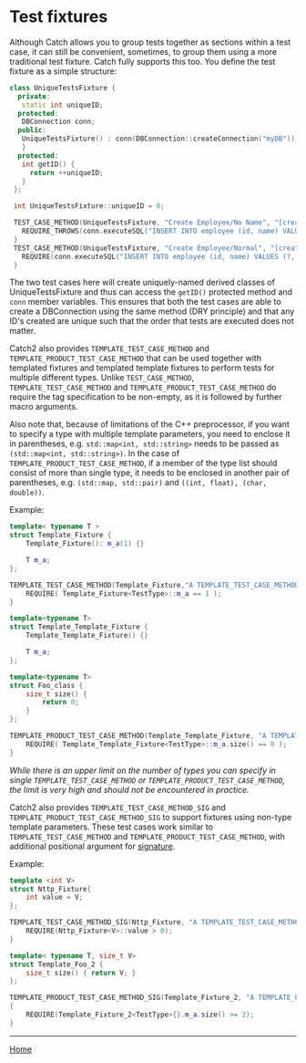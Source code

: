 <a id="top"></a>
# Test fixtures

Although Catch allows you to group tests together as sections within a test case, it can still be convenient, sometimes, to group them using a more traditional test fixture. Catch fully supports this too. You define the test fixture as a simple structure:

```c++
class UniqueTestsFixture {
  private:
   static int uniqueID;
  protected:
   DBConnection conn;
  public:
   UniqueTestsFixture() : conn(DBConnection::createConnection("myDB")) {
   }
  protected:
   int getID() {
     return ++uniqueID;
   }
 };

 int UniqueTestsFixture::uniqueID = 0;

 TEST_CASE_METHOD(UniqueTestsFixture, "Create Employee/No Name", "[create]") {
   REQUIRE_THROWS(conn.executeSQL("INSERT INTO employee (id, name) VALUES (?, ?)", getID(), ""));
 }
 TEST_CASE_METHOD(UniqueTestsFixture, "Create Employee/Normal", "[create]") {
   REQUIRE(conn.executeSQL("INSERT INTO employee (id, name) VALUES (?, ?)", getID(), "Joe Bloggs"));
 }
```

The two test cases here will create uniquely-named derived classes of UniqueTestsFixture and thus can access the `getID()` protected method and `conn` member variables. This ensures that both the test cases are able to create a DBConnection using the same method (DRY principle) and that any ID's created are unique such that the order that tests are executed does not matter.


Catch2 also provides `TEMPLATE_TEST_CASE_METHOD` and
`TEMPLATE_PRODUCT_TEST_CASE_METHOD` that can be used together
with templated fixtures and templated template fixtures to perform
tests for multiple different types. Unlike `TEST_CASE_METHOD`,
`TEMPLATE_TEST_CASE_METHOD` and `TEMPLATE_PRODUCT_TEST_CASE_METHOD` do
require the tag specification to be non-empty, as it is followed by
further macro arguments.

Also note that, because of limitations of the C++ preprocessor, if you
want to specify a type with multiple template parameters, you need to
enclose it in parentheses, e.g. `std::map<int, std::string>` needs to be
passed as `(std::map<int, std::string>)`.
In the case of `TEMPLATE_PRODUCT_TEST_CASE_METHOD`, if a member of the
type list should consist of more than single type, it needs to be enclosed
in another pair of parentheses, e.g. `(std::map, std::pair)` and
`((int, float), (char, double))`.

Example:
```cpp
template< typename T >
struct Template_Fixture {
    Template_Fixture(): m_a(1) {}

    T m_a;
};

TEMPLATE_TEST_CASE_METHOD(Template_Fixture,"A TEMPLATE_TEST_CASE_METHOD based test run that succeeds", "[class][template]", int, float, double) {
    REQUIRE( Template_Fixture<TestType>::m_a == 1 );
}

template<typename T>
struct Template_Template_Fixture {
    Template_Template_Fixture() {}

    T m_a;
};

template<typename T>
struct Foo_class {
    size_t size() {
        return 0;
    }
};

TEMPLATE_PRODUCT_TEST_CASE_METHOD(Template_Template_Fixture, "A TEMPLATE_PRODUCT_TEST_CASE_METHOD based test succeeds", "[class][template]", (Foo_class, std::vector), int) {
    REQUIRE( Template_Template_Fixture<TestType>::m_a.size() == 0 );
}
```

_While there is an upper limit on the number of types you can specify
in single `TEMPLATE_TEST_CASE_METHOD` or `TEMPLATE_PRODUCT_TEST_CASE_METHOD`,
the limit is very high and should not be encountered in practice._


Catch2 also provides `TEMPLATE_TEST_CASE_METHOD_SIG` and `TEMPLATE_PRODUCT_TEST_CASE_METHOD_SIG` to support
fixtures using non-type template parameters. These test cases work similar to `TEMPLATE_TEST_CASE_METHOD` and `TEMPLATE_PRODUCT_TEST_CASE_METHOD`,
with additional positional argument for [signature](test-cases-and-sections.md#signature-based-parametrised-test-cases).

Example:
```cpp
template <int V>
struct Nttp_Fixture{
    int value = V;
};

TEMPLATE_TEST_CASE_METHOD_SIG(Nttp_Fixture, "A TEMPLATE_TEST_CASE_METHOD_SIG based test run that succeeds", "[class][template][nttp]",((int V), V), 1, 3, 6) {
    REQUIRE(Nttp_Fixture<V>::value > 0);
}

template< typename T, size_t V>
struct Template_Foo_2 {
    size_t size() { return V; }
};

TEMPLATE_PRODUCT_TEST_CASE_METHOD_SIG(Template_Fixture_2, "A TEMPLATE_PRODUCT_TEST_CASE_METHOD_SIG based test run that succeeds", "[class][template][product][nttp]", ((typename T, size_t S), T, S),(std::array, Template_Foo_2), ((int,2), (float,6)))
{
    REQUIRE(Template_Fixture_2<TestType>{}.m_a.size() >= 2);
}
```

---

[Home](Readme.md#top)
